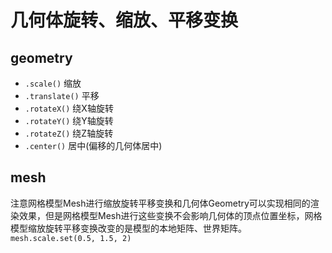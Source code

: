 # 几何体旋转、缩放、平移变换
## geometry
- `.scale()`
缩放
- `.translate()`
平移
- `.rotateX()`
绕X轴旋转
- `.rotateY()`
绕Y轴旋转
- `.rotateZ()`
绕Z轴旋转
- `.center()`
居中(偏移的几何体居中)

## mesh
注意网格模型Mesh进行缩放旋转平移变换和几何体Geometry可以实现相同的渲染效果，但是网格模型Mesh进行这些变换不会影响几何体的顶点位置坐标，网格模型缩放旋转平移变换改变的是模型的本地矩阵、世界矩阵。
`mesh.scale.set(0.5, 1.5, 2)`

